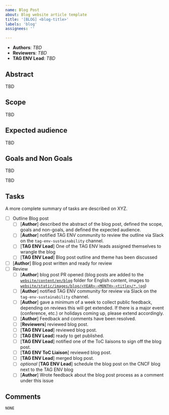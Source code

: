 ```yaml
---
name: Blog Post
about: Blog website article template
title: '[BLOG] <blog-title>'
labels: 'blog'
assignees: ''

---
```


<!-- Thank you for contributing to the TAG!
    Please use this issue template only if you are planning to write a blog post for the TAG Environmental Sustainability.
    The blog can be found here: https://tag-env-sustainability.cncf.io/blog/
-->

- **Authors**: *TBD*
- **Reviewers**: *TBD* <!-- Author, please update the list with all reviewers contributing to the blog -->
- **TAG ENV Lead**: *TBD* <!-- One of the TAG ENV leads will assign themselves! -->

<!--
ROLES
- Authors: anyone can propose to write a blog post which is published to the TAG ENV blog
- Reviewers: anyone can be a reviewer of the blog post
- TAG ENV Lead: is either a TAG ENV chair or TechLead
- TAG ENV ToC Liaison: is one of the ToC representatives assigned to the TAG ENV
-->

## Abstract

<!--
Please summarize what this blog post is about
-->

TBD

## Scope

<!--
Please summarize the scope of the blog post
-->

TBD

## Expected audience

<!--
Please summarize the expected audience of the blog post
-->

TBD

## Goals and Non Goals

<!--
Please summarize the goals of the blog post
-->

TBD

<!--
Please summarize the non-goals of the blog post
-->

TBD

## Tasks

A more complete summary of tasks are described on XYZ.

- [ ] Outline Blog post
  - [ ] [**Author**] described the abstract of the blog post, defined the scope, goals and non-goals, and defined the expected audience.
  - [ ] [**Author**] notified TAG ENV community to review the outline via Slack on the `tag-env-sustainability` channel.
  - [ ] [**TAG ENV Lead**] One of the TAG ENV leads assigned themselves to wrangle the blog
  - [ ] [**TAG ENV Lead**] Blog post outline and theme has been discussed
- [ ] [**Author**] Blog post written and ready for review
- [ ] Review
  - [ ] [**Author**] blog post PR opened (blog posts are added to the [`website/content/en/blog`](https://github.com/cncf/tag-env-sustainability/tree/main/website/content/en/blog) folder for English content, images to [`website/static/images/blog/<YEAR>-<MONTH>-<title>/*.jpg`](https://github.com/cncf/tag-env-sustainability/tree/main/website/static/images))
  - [ ] [**Author**] notified TAG ENV community for review via Slack on the `tag-env-sustainability` channel.
  - [ ] [**Author**] gave a minimum of a week to collect public feedback, depending on reviews this will get extended. If there is a major event (conference, etc.) or holidays coming up, please extend accordingly.
  - [ ] [**Author**] Feedback and comments have been resolved.
  - [ ] [**Reviewers**] reviewed blog post.
  - [ ] [**TAG ENV Lead**] reviewed blog post.
  - [ ] [**TAG ENV Lead**] ready to get published.
  - [ ] [**TAG ENV Lead**] notified one of the ToC liaisons to sign off the blog post.
  - [ ] [**TAG ENV ToC Liaison**] reviewed blog post.
  - [ ] [**TAG ENV Lead**] merged blog post.
  - [ ] *optional* [**TAG ENV Lead**] schedule the blog post on the CNCF blog next to the TAG ENV blog
  - [ ] [**Author**] Wrote feedback about the blog post process as a comment under this issue

## Comments

`NONE`
